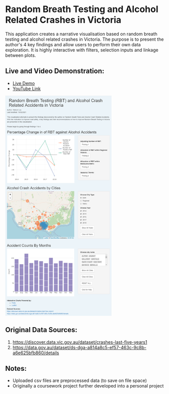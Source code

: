 # Random Breath Testing and Alcohol Related Crashes in Victoria

This application creates a narrative visualisation based on random breath testing and alcohol related crashes in Victoria. The purpose is to present the author's 4 key findings and allow users to perform their own data exploration. It is highly interactive with filters, selection inputs and linkage between plots.

## Live and Video Demonstration:
- [Live Demo](https://nelsonluu.shinyapps.io/rbt_crash/)
- [YouTube Link](https://www.youtube.com/watch?v=xa0UpXHqg9Q)

<img src="https://github.com/nelson-luu/rbt_crashes/blob/main/screenshots/overview.png" height="700">

## Original Data Sources:
1. https://discover.data.vic.gov.au/dataset/crashes-last-five-years1
2. https://data.gov.au/dataset/ds-dga-a814a8c5-ef57-463c-9c8b-a6e625bfb860/details

## Notes:
- Uploaded csv files are preprocessed data (to save on file space)
- Originally a coursework project further developed into a personal project


